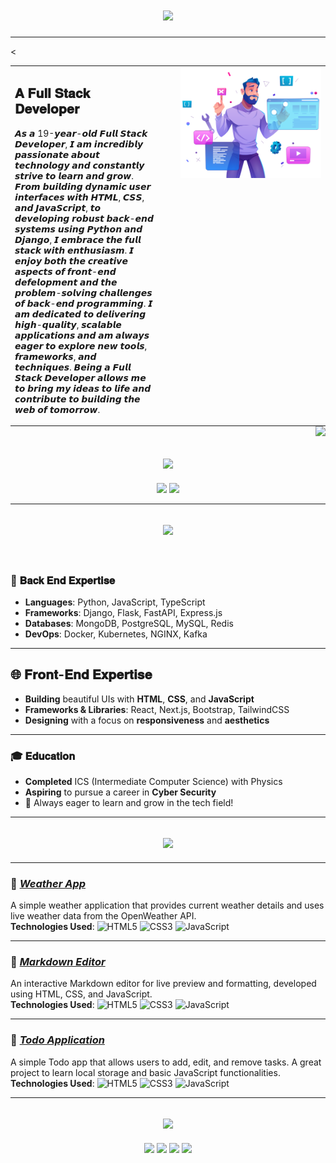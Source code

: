 <h1 align="center">
  <a href="https://git.io/typing-svg">
    <img src="https://readme-typing-svg.demolab.com?font=Playfair+Display&weight=700&size=28&duration=2000&pause=1000&color=000000&center=true&vCenter=true&width=600&lines=Hi+there!+👋+I'm+Syeda+Eman;A+Dedicated+Full+Stack+Developer" />
  </a>
</h1>


---


<<table style="width: 100%; max-width: 1200px; margin: 0 auto; border-collapse: collapse;">
  <tr>
    <td style="width: 50%; padding-right: 20px; vertical-align: top;">
      <h2>𝐀 𝐅𝐮𝐥𝐥 𝐒𝐭𝐚𝐜𝐤 𝐃𝐞𝐯𝐞𝐥𝐨𝐩𝐞𝐫</h2>
      <p>𝘼𝙨 𝙖 19-𝙮𝙚𝙖𝙧-𝙤𝙡𝙙 𝙁𝙪𝙡𝙡 𝙎𝙩𝙖𝙘𝙠 𝘿𝙚𝙫𝙚𝙡𝙤𝙥𝙚𝙧, 𝙄 𝙖𝙢 𝙞𝙣𝙘𝙧𝙚𝙙𝙞𝙗𝙡𝙮 𝙥𝙖𝙨𝙨𝙞𝙤𝙣𝙖𝙩𝙚 𝙖𝙗𝙤𝙪𝙩 𝙩𝙚𝙘𝙝𝙣𝙤𝙡𝙤𝙜𝙮 𝙖𝙣𝙙 𝙘𝙤𝙣𝙨𝙩𝙖𝙣𝙩𝙡𝙮 𝙨𝙩𝙧𝙞𝙫𝙚 𝙩𝙤 𝙡𝙚𝙖𝙧𝙣 𝙖𝙣𝙙 𝙜𝙧𝙤𝙬. 𝙁𝙧𝙤𝙢 𝙗𝙪𝙞𝙡𝙙𝙞𝙣𝙜 𝙙𝙮𝙣𝙖𝙢𝙞𝙘 𝙪𝙨𝙚𝙧 𝙞𝙣𝙩𝙚𝙧𝙛𝙖𝙘𝙚𝙨 𝙬𝙞𝙩𝙝 𝙃𝙏𝙈𝙇, 𝘾𝙎𝙎, 𝙖𝙣𝙙 𝙅𝙖𝙫𝙖𝙎𝙘𝙧𝙞𝙥𝙩, 𝙩𝙤 𝙙𝙚𝙫𝙚𝙡𝙤𝙥𝙞𝙣𝙜 𝙧𝙤𝙗𝙪𝙨𝙩 𝙗𝙖𝙘𝙠-𝙚𝙣𝙙 𝙨𝙮𝙨𝙩𝙚𝙢𝙨 𝙪𝙨𝙞𝙣𝙜 𝙋𝙮𝙩𝙝𝙤𝙣 𝙖𝙣𝙙 𝘿𝙟𝙖𝙣𝙜𝙤, 𝙄 𝙚𝙢𝙗𝙧𝙖𝙘𝙚 𝙩𝙝𝙚 𝙛𝙪𝙡𝙡 𝙨𝙩𝙖𝙘𝙠 𝙬𝙞𝙩𝙝 𝙚𝙣𝙩𝙝𝙪𝙨𝙞𝙖𝙨𝙢. 𝙄 𝙚𝙣𝙟𝙤𝙮 𝙗𝙤𝙩𝙝 𝙩𝙝𝙚 𝙘𝙧𝙚𝙖𝙩𝙞𝙫𝙚 𝙖𝙨𝙥𝙚𝙘𝙩𝙨 𝙤𝙛 𝙛𝙧𝙤𝙣𝙩-𝙚𝙣𝙙 𝙙𝙚𝙛𝙚𝙡𝙤𝙥𝙢𝙚𝙣𝙩 𝙖𝙣𝙙 𝙩𝙝𝙚 𝙥𝙧𝙤𝙗𝙡𝙚𝙢-𝙨𝙤𝙡𝙫𝙞𝙣𝙜 𝙘𝙝𝙖𝙡𝙡𝙚𝙣𝙜𝙚𝙨 𝙤𝙛 𝙗𝙖𝙘𝙠-𝙚𝙣𝙙 𝙥𝙧𝙤𝙜𝙧𝙖𝙢𝙢𝙞𝙣𝙜. 𝙄 𝙖𝙢 𝙙𝙚𝙙𝙞𝙘𝙖𝙩𝙚𝙙 𝙩𝙤 𝙙𝙚𝙡𝙞𝙫𝙚𝙧𝙞𝙣𝙜 𝙝𝙞𝙜𝙝-𝙦𝙪𝙖𝙡𝙞𝙩𝙮, 𝙨𝙘𝙖𝙡𝙖𝙗𝙡𝙚 𝙖𝙥𝙥𝙡𝙞𝙘𝙖𝙩𝙞𝙤𝙣𝙨 𝙖𝙣𝙙 𝙖𝙢 𝙖𝙡𝙬𝙖𝙮𝙨 𝙚𝙖𝙜𝙚𝙧 𝙩𝙤 𝙚𝙭𝙥𝙡𝙤𝙧𝙚 𝙣𝙚𝙬 𝙩𝙤𝙤𝙡𝙨, 𝙛𝙧𝙖𝙢𝙚𝙬𝙤𝙧𝙠𝙨, 𝙖𝙣𝙙 𝙩𝙚𝙘𝙝𝙣𝙞𝙦𝙪𝙚𝙨. 𝘽𝙚𝙞𝙣𝙜 𝙖 𝙁𝙪𝙡𝙡 𝙎𝙩𝙖𝙘𝙠 𝘿𝙚𝙫𝙚𝙡𝙤𝙥𝙚𝙧 𝙖𝙡𝙡𝙤𝙬𝙨 𝙢𝙚 𝙩𝙤 𝙗𝙧𝙞𝙣𝙜 𝙢𝙮 𝙞𝙙𝙚𝙖𝙨 𝙩𝙤 𝙡𝙞𝙛𝙚 𝙖𝙣𝙙 𝙘𝙤𝙣𝙩𝙧𝙞𝙗𝙪𝙩𝙚 𝙩𝙤 𝙗𝙪𝙞𝙡𝙙𝙞𝙣𝙜 𝙩𝙝𝙚 𝙬𝙚𝙗 𝙤𝙛 𝙩𝙤𝙢𝙤𝙧𝙧𝙤𝙬.</p>
    </td>
    <td style="width: 50%; text-align: right; vertical-align: top; padding-left: 20px;">
      <img src="img.png" alt="Full Stack GIF" width="100%" height="auto"/>
    </td>
  </tr>
</table>





<div align="right">
  <img src="https://visitor-badge.laobi.icu/badge?page_id=syedxemxn/.HashimThePassionate/&left_color=red&right_color=blue&left_text=Visitors" />
</div>


 <h2 align="center">
  <a href="https://git.io/typing-svg">
    <img src="https://readme-typing-svg.demolab.com?font=Playfair+Display&weight=700&size=28&duration=2000&pause=1000&color=000000&center=true&vCenter=true&width=600&lines=Technologies+I+Love;" />
  </a>
</h2>
<div align="center">
    <img src="https://skillicons.dev/icons?i=javascript,typescript,react,nextjs,bootstrap,html,css,vscode,github,tailwind,git,redis,azure,linux" />
    <img src="https://skillicons.dev/icons?i=nodejs,python,express,nginx,docker,mongodb,kubernetes,mysql,postgresql,django,flask,fastapi,kafka" /><br>
</div>

---
<h2 align="center">
  <a href="https://git.io/typing-svg">
    <img src="https://readme-typing-svg.demolab.com?font=Playfair+Display&weight=700&size=28&duration=2000&pause=1000&color=000000FF&center=true&vCenter=true&width=600&lines=A+Passionate+Web+Developer;Transforming+Ideas+Into+Web+Reality" />
  </a>
</h2>

<br/>

### 🚀 𝐁𝐚𝐜𝐤 𝐄𝐧𝐝 𝐄𝐱𝐩𝐞𝐫𝐭𝐢𝐬𝐞

- **Languages**: Python, JavaScript, TypeScript  
- **Frameworks**: Django, Flask, FastAPI, Express.js  
- **Databases**: MongoDB, PostgreSQL, MySQL, Redis  
- **DevOps**: Docker, Kubernetes, NGINX, Kafka

---

## 🌐 𝐅𝐫𝐨𝐧𝐭-𝐄𝐧𝐝 𝐄𝐱𝐩𝐞𝐫𝐭𝐢𝐬𝐞

- **Building** beautiful UIs with **HTML**, **CSS**, and **JavaScript**  
- **Frameworks & Libraries**: React, Next.js, Bootstrap, TailwindCSS  
- **Designing** with a focus on **responsiveness** and **aesthetics**


---

### 🎓 𝐄𝐝𝐮𝐜𝐚𝐭𝐢𝐨𝐧

- **Completed** ICS (Intermediate Computer Science) with Physics  
- **Aspiring** to pursue a career in **Cyber Security**  
- 📖 Always eager to learn and grow in the tech field!  


---
<h2 align="center">
  <a href="https://git.io/typing-svg">
    <img src="https://readme-typing-svg.demolab.com?font=Playfair+Display&weight=700&size=28&duration=2000&pause=1000&color=000000&center=true&vCenter=true&width=600&lines=💻+Projects;" />
  </a>
</h2>


---

### 🌟 *[Weather App](https://github.com/syedxemxn/weather-app)*
A simple weather application that provides current weather details and uses live weather data from the OpenWeather API.  
**Technologies Used**: 
![HTML5](https://img.shields.io/badge/HTML5-E34F26?style=flat&logo=html5&logoColor=white) 
![CSS3](https://img.shields.io/badge/CSS3-1572B6?style=flat&logo=css3&logoColor=white) 
![JavaScript](https://img.shields.io/badge/JavaScript-F7DF1E?style=flat&logo=javascript&logoColor=black)  


---

### 🌟 *[Markdown Editor](https://github.com/syedxemxn/Markdown-Editor)*
An interactive Markdown editor for live preview and formatting, developed using HTML, CSS, and JavaScript.  
**Technologies Used**: 
![HTML5](https://img.shields.io/badge/HTML5-E34F26?style=flat&logo=html5&logoColor=white) 
![CSS3](https://img.shields.io/badge/CSS3-1572B6?style=flat&logo=css3&logoColor=white) 
![JavaScript](https://img.shields.io/badge/JavaScript-F7DF1E?style=flat&logo=javascript&logoColor=black)  

---

### 🌟 *[Todo Application](#)*
A simple Todo app that allows users to add, edit, and remove tasks. A great project to learn local storage and basic JavaScript functionalities.  
**Technologies Used**: 
![HTML5](https://img.shields.io/badge/HTML5-E34F26?style=flat&logo=html5&logoColor=white) 
![CSS3](https://img.shields.io/badge/CSS3-1572B6?style=flat&logo=css3&logoColor=white) 
![JavaScript](https://img.shields.io/badge/JavaScript-F7DF1E?style=flat&logo=javascript&logoColor=black)  


---


<h2 align="center">
  <a href="https://git.io/typing-svg">
    <img src="https://readme-typing-svg.demolab.com?font=Playfair+Display&weight=700&size=28&duration=2000&pause=1000&color=000000&center=true&vCenter=true&width=600&lines=✨+Lets+Connect!+✨;" />
  </a>
</h2>

<div align="center">
<a href = "https://www.linkedin.com/in/aadarsh-9978091a8/" ><img src="https://img.icons8.com/fluent/48/000000/linkedin.png" target="_blank"/></a>
<a href = "https://twitter.com/aadarshhanu" ><img src="https://img.icons8.com/fluent/48/000000/twitter.png" target="_blank"/></a>
<a href = "https://github.com/syedxemxn" ><img src="https://img.icons8.com/fluent/48/000000/github.png" target="_blank"/></a>
<a href = "mailto:syeda_emxn@gmail.com" ><img src="https://img.icons8.com/fluent/48/000000/email.png" target="_blank"/></a>

